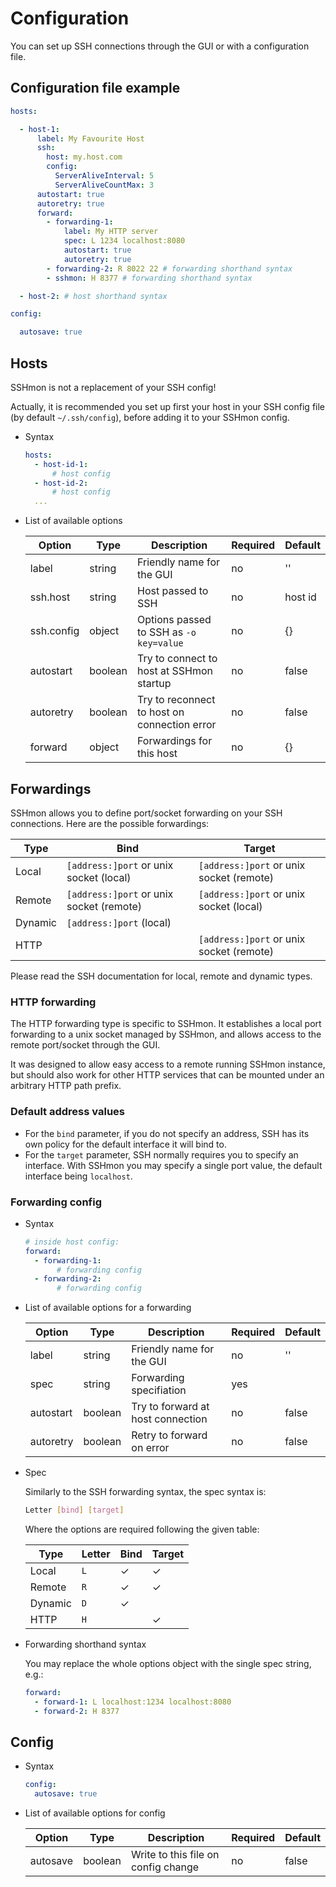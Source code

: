# Configuration

You can set up SSH connections through the GUI or with a configuration file.

## Configuration file example

```yaml
hosts:

  - host-1:
      label: My Favourite Host
      ssh:
        host: my.host.com
        config:
          ServerAliveInterval: 5
          ServerAliveCountMax: 3
      autostart: true
      autoretry: true
      forward:
        - forwarding-1:
            label: My HTTP server
            spec: L 1234 localhost:8080
            autostart: true
            autoretry: true
        - forwarding-2: R 8022 22 # forwarding shorthand syntax
        - sshmon: H 8377 # forwarding shorthand syntax

  - host-2: # host shorthand syntax

config:

  autosave: true
```

## Hosts

SSHmon is not a replacement of your SSH config!

Actually, it is recommended you set up first your host in your SSH config file (by default `~/.ssh/config`), before adding it to your SSHmon config.

- Syntax

    ```yaml
    hosts:
      - host-id-1:
          # host config
      - host-id-2:
          # host config
      ...
    ```

- List of available options

    | Option | Type | Description | Required | Default |
    | ------ | ---- | ----------- | -------- | ------- |
    | label | string | Friendly name for the GUI | no | '' |
    | ssh.host | string | Host passed to SSH | no | host id |
    | ssh.config | object | Options passed to SSH as `-o key=value` | no | {} |
    | autostart | boolean | Try to connect to host at SSHmon startup | no | false |
    | autoretry | boolean | Try to reconnect to host on connection error | no | false |
    | forward | object | Forwardings for this host | no | {} |

## Forwardings

SSHmon allows you to define port/socket forwarding on your SSH connections. Here are the possible forwardings:

| Type | Bind | Target |
| ---- | ---- | ------ |
| Local | `[address:]port` or unix socket (local) | `[address:]port` or unix socket (remote) |
| Remote | `[address:]port` or unix socket (remote) | `[address:]port` or unix socket (local) |
| Dynamic | `[address:]port` (local) | |
| HTTP | | `[address:]port` or unix socket (remote) |

Please read the SSH documentation for local, remote and dynamic types.

### HTTP forwarding

The HTTP forwarding type is specific to SSHmon.
It establishes a local port forwarding to a unix socket managed by SSHmon, and allows access to the remote port/socket through the GUI.

It was designed to allow easy access to a remote running SSHmon instance, but should also work for other HTTP services that can be mounted under an arbitrary HTTP path prefix.

### Default address values

- For the `bind` parameter, if you do not specify an address, SSH has its own policy for the default interface it will bind to.
- For the `target` parameter, SSH normally requires you to specify an interface. With SSHmon you may specify a single port value, the default interface being `localhost`.

### Forwarding config

- Syntax

    ```yaml
    # inside host config:
    forward:
      - forwarding-1:
           # forwarding config
      - forwarding-2:
           # forwarding config
    ```

- List of available options for a forwarding

    | Option | Type | Description | Required | Default |
    | ------ | ---- | ----------- | -------- | ------- |
    | label | string | Friendly name for the GUI | no | '' |
    | spec | string | Forwarding specifiation | yes |  |
    | autostart | boolean | Try to forward at host connection | no | false |
    | autoretry | boolean | Retry to forward on error | no | false |

- Spec

    Similarly to the SSH forwarding syntax, the spec syntax is:
    ```bash
    Letter [bind] [target]
    ```

    Where the options are required following the given table:

    | Type | Letter | Bind | Target |
    | ---- | ------ | ---- | ------ |
    | Local | `L` | &#10003; | &#10003; |
    | Remote | `R` | &#10003; | &#10003; |
    | Dynamic | `D` | &#10003; | |
    | HTTP | `H` | | &#10003; |

- Forwarding shorthand syntax

    You may replace the whole options object with the single spec string, e.g.:

    ```yaml
    forward:
      - forward-1: L localhost:1234 localhost:8080
      - forward-2: H 8377
    ```

## Config

- Syntax

    ```yaml
    config:
      autosave: true
    ```

- List of available options for config

    | Option | Type | Description | Required | Default |
    | ------ | ---- | ----------- | -------- | ------- |
    | autosave | boolean | Write to this file on config change | no | false |
